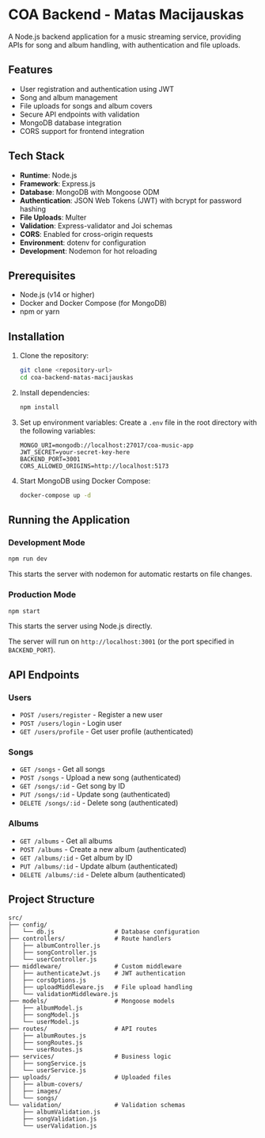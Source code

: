 # COA Backend - Matas Macijauskas

A Node.js backend application for a music streaming service, providing APIs for song and album handling, with authentication and file uploads.

## Features

- User registration and authentication using JWT
- Song and album management
- File uploads for songs and album covers
- Secure API endpoints with validation
- MongoDB database integration
- CORS support for frontend integration

## Tech Stack

- **Runtime**: Node.js
- **Framework**: Express.js
- **Database**: MongoDB with Mongoose ODM
- **Authentication**: JSON Web Tokens (JWT) with bcrypt for password hashing
- **File Uploads**: Multer
- **Validation**: Express-validator and Joi schemas
- **CORS**: Enabled for cross-origin requests
- **Environment**: dotenv for configuration
- **Development**: Nodemon for hot reloading

## Prerequisites

- Node.js (v14 or higher)
- Docker and Docker Compose (for MongoDB)
- npm or yarn

## Installation

1. Clone the repository:

   ```bash
   git clone <repository-url>
   cd coa-backend-matas-macijauskas
   ```

2. Install dependencies:

   ```bash
   npm install
   ```

3. Set up environment variables:
   Create a `.env` file in the root directory with the following variables:

   ```
   MONGO_URI=mongodb://localhost:27017/coa-music-app
   JWT_SECRET=your-secret-key-here
   BACKEND_PORT=3001
   CORS_ALLOWED_ORIGINS=http://localhost:5173
   ```

4. Start MongoDB using Docker Compose:

   ```bash
   docker-compose up -d
   ```

## Running the Application

### Development Mode

```bash
npm run dev
```

This starts the server with nodemon for automatic restarts on file changes.

### Production Mode

```bash
npm start
```

This starts the server using Node.js directly.

The server will run on `http://localhost:3001` (or the port specified in `BACKEND_PORT`).

## API Endpoints

### Users

- `POST /users/register` - Register a new user
- `POST /users/login` - Login user
- `GET /users/profile` - Get user profile (authenticated)

### Songs

- `GET /songs` - Get all songs
- `POST /songs` - Upload a new song (authenticated)
- `GET /songs/:id` - Get song by ID
- `PUT /songs/:id` - Update song (authenticated)
- `DELETE /songs/:id` - Delete song (authenticated)

### Albums

- `GET /albums` - Get all albums
- `POST /albums` - Create a new album (authenticated)
- `GET /albums/:id` - Get album by ID
- `PUT /albums/:id` - Update album (authenticated)
- `DELETE /albums/:id` - Delete album (authenticated)

## Project Structure

```
src/
├── config/
│   └── db.js                 # Database configuration
├── controllers/              # Route handlers
│   ├── albumController.js
│   ├── songController.js
│   └── userController.js
├── middleware/               # Custom middleware
│   ├── authenticateJwt.js    # JWT authentication
│   ├── corsOptions.js
│   ├── uploadMiddleware.js   # File upload handling
│   └── validationMiddleware.js
├── models/                   # Mongoose models
│   ├── albumModel.js
│   ├── songModel.js
│   └── userModel.js
├── routes/                   # API routes
│   ├── albumRoutes.js
│   ├── songRoutes.js
│   └── userRoutes.js
├── services/                 # Business logic
│   ├── songService.js
│   └── userService.js
├── uploads/                  # Uploaded files
│   ├── album-covers/
│   ├── images/
│   └── songs/
└── validation/               # Validation schemas
    ├── albumValidation.js
    ├── songValidation.js
    └── userValidation.js
```
